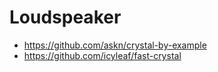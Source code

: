 # Loudspeaker

 - https://github.com/askn/crystal-by-example
 - https://github.com/icyleaf/fast-crystal
